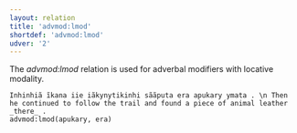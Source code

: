 ```yaml
---
layout: relation
title: 'advmod:lmod'
shortdef: 'advmod:lmod'
udver: '2'
---
```


The _advmod:lmod_ relation is used for adverbal modifiers with locative modality.

~~~ sdparse
Inhinhiã ĩkana iie iãkynytikinhi sããputa era apukary ymata . \n Then he continued to follow the trail and found a piece of animal leather _there_ .
advmod:lmod(apukary, era)

~~~

<!-- Interlanguage links updated St lis 3 20:58:37 CET 2021 -->
